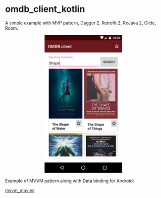 # omdb_client_kotlin
A simple example with MVP pattern, Dagger 2, Retrofit 2, RxJava 2, Glide, Room.
<p align="center">
  <img src="https://raw.githubusercontent.com/AndyPunch/omdb_client_kotlin/master/app/screenshots/1.png" width="250">
</p>

 Example of MVVM pattern along with Data binding for Android: 

[mvvm_movies](https://github.com/AndyPunch/mvvm_movies)


